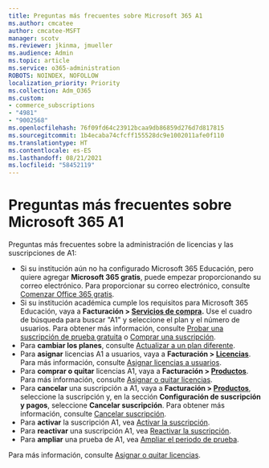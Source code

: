 ```yaml
---
title: Preguntas más frecuentes sobre Microsoft 365 A1
ms.author: cmcatee
author: cmcatee-MSFT
manager: scotv
ms.reviewer: jkinma, jmueller
ms.audience: Admin
ms.topic: article
ms.service: o365-administration
ROBOTS: NOINDEX, NOFOLLOW
localization_priority: Priority
ms.collection: Adm_O365
ms.custom:
- commerce_subscriptions
- "4981"
- "9002568"
ms.openlocfilehash: 76f09fd64c23912bcaa9db86859d276d7d817815
ms.sourcegitcommit: 1b4ecaba74cfcff155528dc9e1002011afe0f110
ms.translationtype: HT
ms.contentlocale: es-ES
ms.lasthandoff: 08/21/2021
ms.locfileid: "58452119"
---
```

# <a name="microsoft-365-a1-faq"></a>Preguntas más frecuentes sobre Microsoft 365 A1

Preguntas más frecuentes sobre la administración de licencias y las suscripciones de A1:

- Si su institución aún no ha configurado Microsoft 365 Educación, pero quiere agregar **Microsoft 365 gratis**, puede empezar proporcionando su correo electrónico. Para proporcionar su correo electrónico, consulte [Comenzar Office 365 gratis](https://www.microsoft.com/education/products/office).  
- Si su institución académica cumple los requisitos para Microsoft 365 Educación, vaya a **Facturación > [Servicios de compra](https://go.microsoft.com/fwlink/p/?linkid=868433).** Use el cuadro de búsqueda para buscar "A1" y seleccione el plan y el número de usuarios. Para obtener más información, consulte [Probar una suscripción de prueba gratuita](https://docs.microsoft.com/microsoft-365/commerce/try-or-buy-microsoft-365#try-a-free-trial-subscription) o [Comprar una suscripción](https://docs.microsoft.com/microsoft-365/commerce/try-or-buy-microsoft-365#buy-a-different-subscription).
- Para **cambiar los planes**, consulte [Actualizar a un plan diferente](https://docs.microsoft.com/microsoft-365/commerce/subscriptions/upgrade-to-different-plan).
- Para **asignar** licencias A1 a usuarios, vaya a **Facturación > [Licencias](https://go.microsoft.com/fwlink/p/?linkid=842264)**. Para más información, consulte [Asignar licencias a usuarios](https://docs.microsoft.com/microsoft-365/admin/manage/assign-licenses-to-users).
- Para **comprar o quitar** licencias A1, vaya a **Facturación > [Productos](https://go.microsoft.com/fwlink/p/?linkid=842054)**. Para más información, consulte [Asignar o quitar licencias](https://docs.microsoft.com/microsoft-365/commerce/licenses/buy-licenses#buy-or-remove-licenses-for-your-business-subscription).
- Para **cancelar** una suscripción a A1, vaya a **Facturación > [Productos](https://go.microsoft.com/fwlink/p/?linkid=842054)**, seleccione la suscripción y, en la sección **Configuración de suscripción y pagos**, seleccione **Cancelar suscripción**. Para obtener más información, consulte [Cancelar suscripción](https://docs.microsoft.com/microsoft-365/commerce/subscriptions/cancel-your-subscription).
- Para **activar** la suscripción A1, vea [Activar la suscripción](https://docs.microsoft.com/alchemyinsights/activate-your-office-365-subscription).
- Para **reactivar** una suscripción A1, vea [Reactivar la suscripción](https://docs.microsoft.com/alchemyinsights/reactivate-your-subscription).
- Para **ampliar** una prueba de A1, vea [Ampliar el periodo de prueba](https://docs.microsoft.com/microsoft-365/commerce/extend-your-trial).

Para más información, consulte [Asignar o quitar licencias](https://docs.microsoft.com/microsoft-365/commerce/licenses/buy-licenses).